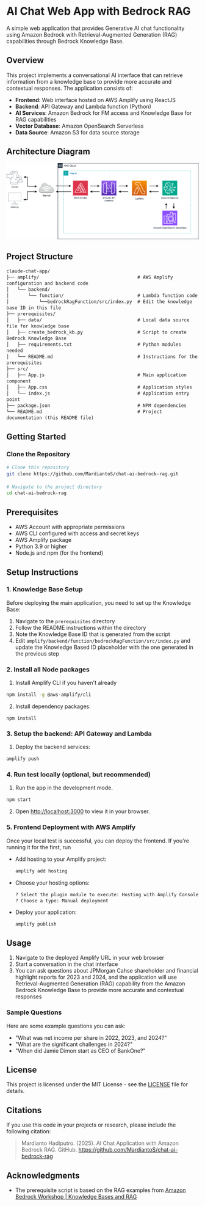 # AI Chat Web App with Bedrock RAG

A simple web application that provides Generative AI chat functionality using Amazon Bedrock with Retrieval-Augmented Generation (RAG) capabilities through Bedrock Knowledge Base.

## Overview

This project implements a conversational AI interface that can retrieve information from a knowledge base to provide more accurate and contextual responses. The application consists of:

- **Frontend**: Web interface hosted on AWS Amplify using ReactJS
- **Backend**: API Gateway and Lambda function (Python)
- **AI Services**: Amazon Bedrock for FM access and Knowledge Base for RAG capabilities
- **Vector Database**: Amazon OpenSearch Serverless
- **Data Source**: Amazon S3 for data source storage

## Architecture Diagram

![Bedrock Chat RAG Architecture Diagram](images/chat-ai-bedrock-rag-architecture-diagram.png)

## Project Structure

```
claude-chat-app/
├── amplify/                                    # AWS Amplify configuration and backend code
│   └── backend/
│       └── function/                           # Lambda function code
│           └──bedrockRagFunction/src/index.py  # Edit the knowledge base ID in this file
├── prerequisites/
│   ├── data/                                   # Local data source file for knowledge base   
│   ├── create_bedrock_kb.py                    # Script to create Bedrock Knowledge Base
│   ├── requirements.txt                        # Python modules needed
│   └── README.md                               # Instructions for the prerequisites
├── src/
│   ├── App.js                                  # Main application component
│   ├── App.css                                 # Application styles
│   └── index.js                                # Application entry point
├── package.json                                # NPM dependencies
└── README.md                                   # Project documentation (this README file)
```

## Getting Started

### Clone the Repository

```bash
# Clone this repository
git clone https://github.com/MardiantoS/chat-ai-bedrock-rag.git

# Navigate to the project directory
cd chat-ai-bedrock-rag
```

## Prerequisites

- AWS Account with appropriate permissions
- AWS CLI configured with access and secret keys
- AWS Amplify package
- Python 3.9 or higher
- Node.js and npm (for the frontend)

## Setup Instructions

### 1. Knowledge Base Setup

Before deploying the main application, you need to set up the Knowledge Base:

1. Navigate to the `prerequisites` directory
2. Follow the README instructions within the directory
3. Note the Knowledge Base ID that is generated from the script
4. Edit `amplify/backend/function/bedrockRagFunction/src/index.py` and update the Knowledge Based ID placeholder with the one generated in the previous step 

### 2. Install all Node packages

1. Install Amplify CLI if you haven't already
```bash
npm install -g @aws-amplify/cli
``` 

2. Install dependency packages:
```
npm install
```

### 3. Setup the backend: API Gateway and Lambda

1. Deploy the backend services:
```bash
amplify push
```

### 4. Run test locally (optional, but recommended)

1. Run the app in the development mode.
```bash
npm start
```

2. Open [http://localhost:3000](http://localhost:3000) to view it in your browser.


### 5. Frontend Deployment with AWS Amplify
Once your local test is successful, you can deploy the frontend.
If you're running it for the first, run 

 - Add hosting to your Amplify project:
   ```bash
   amplify add hosting
   ```

 - Choose your hosting options:
   ```
   ? Select the plugin module to execute: Hosting with Amplify Console
   ? Choose a type: Manual deployment
   ```

 - Deploy your application:
   ```bash
   amplify publish
   ```

## Usage

1. Navigate to the deployed Amplify URL in your web browser
2. Start a conversation in the chat interface
3. You can ask questions about JPMorgan Cahse shareholder and financial highlight reports for 2023 and 2024, and the application will use Retrieval-Augmented Generation (RAG) capability from the Amazon Bedrock Knowledge Base to provide more accurate and contextual responses

### Sample Questions
Here are some example questions you can ask:

- "What was net income per share in 2022, 2023, and 2024?"
- "What are the significant challenges in 2024?"
- "When did Jamie Dimon start as CEO of BankOne?"

## License

This project is licensed under the MIT License - see the [LICENSE](LICENSE) file for details.

## Citations

If you use this code in your projects or research, please include the following citation:

> Mardianto Hadiputro. (2025). AI Chat Application with Amazon Bedrock RAG. GitHub. https://github.com/MardiantoS/chat-ai-bedrock-rag

## Acknowledgments

- The prerequisite script is based on the RAG examples from [Amazon Bedrock Workshop | Knowledge Bases and RAG](https://github.com/aws-samples/amazon-bedrock-workshop/tree/75aa73f60903f85bd0c7abc84fa6ff85c0789105/02_Knowledge_Bases_and_RAG)
